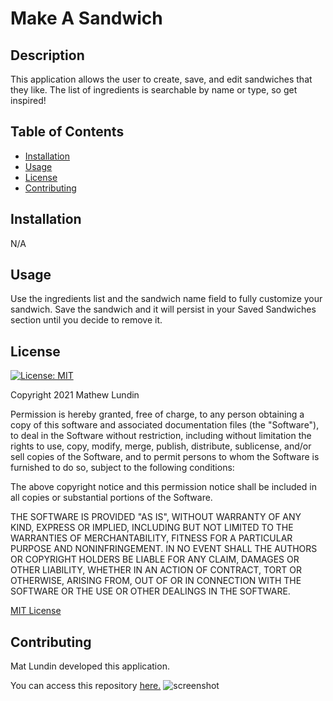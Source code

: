 # Make A Sandwich

## Description
  This application allows the user to create, save, and edit sandwiches that they like. The list of ingredients is searchable by name or type, so get inspired!

## Table of Contents
- [Installation](#installation)
- [Usage](#usage)
- [License](#license)
- [Contributing](#contributing)

## Installation
N/A

## Usage
Use the ingredients list and the sandwich name field to fully customize your sandwich. Save the sandwich and it will persist in your Saved Sandwiches section until you decide to remove it.

## License
  [![License: MIT](https://img.shields.io/badge/License-MIT-yellow.svg)](https://opensource.org/licenses/MIT)

Copyright 2021 Mathew Lundin

Permission is hereby granted, free of charge, to any person obtaining a copy of this software and associated documentation files (the "Software"), to deal in the Software without restriction, including without limitation the rights to use, copy, modify, merge, publish, distribute, sublicense, and/or sell copies of the Software, and to permit persons to whom the Software is furnished to do so, subject to the following conditions:

The above copyright notice and this permission notice shall be included in all copies or substantial portions of the Software.

THE SOFTWARE IS PROVIDED "AS IS", WITHOUT WARRANTY OF ANY KIND, EXPRESS OR IMPLIED, INCLUDING BUT NOT LIMITED TO THE WARRANTIES OF MERCHANTABILITY, FITNESS FOR A PARTICULAR PURPOSE AND NONINFRINGEMENT. IN NO EVENT SHALL THE AUTHORS OR COPYRIGHT HOLDERS BE LIABLE FOR ANY CLAIM, DAMAGES OR OTHER LIABILITY, WHETHER IN AN ACTION OF CONTRACT, TORT OR OTHERWISE, ARISING FROM, OUT OF OR IN CONNECTION WITH THE SOFTWARE OR THE USE OR OTHER DEALINGS IN THE SOFTWARE.

  [MIT License](https://opensource.org/licenses/MIT)
    
## Contributing
Mat Lundin developed this application.

You can access this repository [here.](https://github.com/mat-lundin/makeasandwich)
![screenshot](.public/images/MakeASandwich.png)

